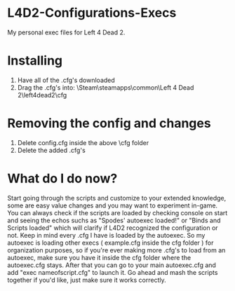# L4D2-Configurations-Execs
My personal exec files for Left 4 Dead 2.

# Installing
1. Have all of the .cfg's downloaded
2. Drag the .cfg's into: \Steam\steamapps\common\Left 4 Dead 2\left4dead2\cfg

# Removing the config and changes
1. Delete config.cfg inside the above \cfg folder
2. Delete the added .cfg's

# What do I do now?
Start going through the scripts and customize to your extended knowledge, some are easy value changes and you may want to experiment in-game. You can always check if the scripts are loaded by checking console on start and seeing the echos suchs as "Spodes' autoexec loaded!" or "Binds and Scripts loaded" which will clarify if L4D2 recognized the configuration or not. Keep in mind every .cfg I have is loaded by the autoexec. So my autoexec is loading other execs ( example.cfg inside the cfg folder ) for organization purposes, so if you're ever making more .cfg's to load from an autoexec, make sure you have it inside the cfg folder where the autoexec.cfg stays. After that you can go to your main autoexec.cfg and add "exec nameofscript.cfg" to launch it. Go ahead and mash the scripts together if you'd like, just make sure it works correctly.
